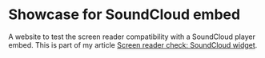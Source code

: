 # Showcase for SoundCloud embed

A website to test the screen reader compatibility with a SoundCloud player embed. This is part of my article [Screen reader check: SoundCloud widget](https://stevefrenzel.dev/posts/screen-reader-check-soundcloud-widget/).
